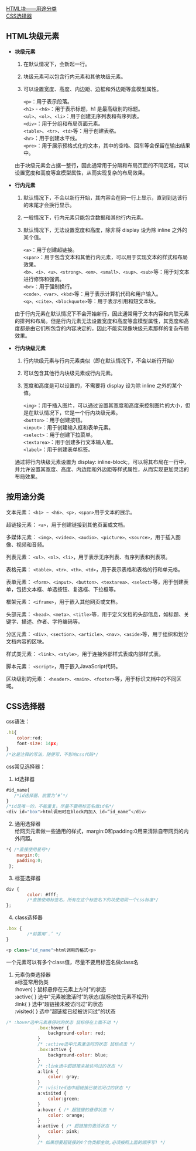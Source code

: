 [HTML块——用途分类](#table2)  
[CSS选择器](#table1)

## HTML块级元素
* **块级元素**  
    1. 在默认情况下，会新起一行。  
    2. 块级元素可以包含行内元素和其他块级元素。  
    3. 可以设置宽度、高度、内边距、边框和外边距等盒模型属性。
     
        `<p>`：用于表示段落。  
        `<h1>` - `<h6>`：用于表示标题，h1 是最高级别的标题。  
        `<ul>`、`<ol>`、`<li>`：用于创建无序列表和有序列表。  
        `<div>`：用于分组和布局页面元素。  
        `<table>`、`<tr>`、`<td>`等：用于创建表格。  
        `<hr>`：用于创建水平线。  
        `<pre>`：用于展示预格式化的文本，其中的空格、回车等会保留在输出结果中。  
    
    由于块级元素会占据一整行，因此通常用于分隔和布局页面的不同区域，可以设置宽度和高度等盒模型属性，从而实现复杂的布局效果。

* **行内元素**   
  1. 默认情况下，不会以新行开始，其内容会在同一行上显示，直到到达该行的末尾才会换行显示。  
  2. 一般情况下，行内元素只能包含数据和其他行内元素。
  3. 默认情况下，无法设置宽度和高度，除非将 display 设为除 inline 之外的某个值。  
   
        `<a>`：用于创建超链接。  
        `<span>`：用于包含文本和其他行内元素，可以用于实现文本的样式和布局效果。  
        `<b>、<i>、<u>、<strong>、<em>、<small>、<sup>、<sub>`等：用于对文本进行修饰和强调。  
        `<br>`：用于强制换行。  
        `<code>、<var>、<kbd>`等：用于表示计算机代码和用户输入。  
        `<q>、<cite>、<blockquote>`等：用于表示引用和短文本块。  
        
    由于行内元素在默认情况下不会开始新行，因此通常用于文本内容和内联元素的排列和布局。但是行内元素无法设置宽度和高度等盒模型属性，其宽度和高度都是由它们所包含的内容决定的，因此不能实现像块级元素那样的复杂布局效果。


* **行内块级元素**
  1. 行内块级元素与行内元素类似（即在默认情况下，不会以新行开始）
  2. 可以包含其他行内块级元素或行内元素。
  3. 宽度和高度是可以设置的，不需要将 display 设为除 inline 之外的某个值。
   
        `<img>`：用于插入图片，可以通过设置其宽度和高度来控制图片的大小，但是在默认情况下，它是一个行内块级元素。  
        `<button>`：用于创建按钮。  
        `<input>`：用于创建输入框和表单元素。  
        `<select>`：用于创建下拉菜单。  
        `<textarea>`：用于创建多行文本输入框。  
        `<label>`：用于创建表单标签。    
        
    通过将行内块级元素设置为 display: inline-block;，可以将其布局在一行中，并允许设置其宽度、高度、内边距和外边距等样式属性，从而实现更加灵活的布局效果。  

## <a id= "table2">按用途分类</a>

文本元素： `<h1> ~ <h6>、<p>，<span>`用于文本的展示。

超链接元素： `<a>`，用于创建链接到其他页面或文档。

多媒体元素： `<img>、<video>、<audio>、<picture>、<source>`，用于插入图像、视频和音频。

列表元素： `<ul>、<ol>、<li>`，用于表示无序列表、有序列表和列表项。

表格元素： `<table>、<tr>、<th>、<td>`，用于表示表格和表格的行和单元格。

表单元素： `<form>、<input>、<button>、<textarea>、<select>`等，用于创建表单，包括文本框、单选按钮、复选框、下拉框等。

框架元素： `<iframe>`，用于嵌入其他网页或文档。

头部元素： `<head>、<meta>、<title>`等，用于定义文档的头部信息，如标题、关键字、描述、作者、字符编码等。

分区元素： `<div>、<section>、<article>、<nav>、<aside>`等，用于组织和划分文档内容的区块。

样式类元素： `<link>、<style>`，用于连接外部样式表或内部样式表。

脚本元素： `<script>`，用于嵌入JavaScript代码。

区块级别的元素： `<header>、<main>、<footer>`等，用于标识文档中的不同区域。


## <a id= "table1">CSS选择器</a>

css语法：
```js
.h1{
    color:red;
    font-size: 14px;
}
/*这是注释的写法，随便写，不影响css代码*/
```

css常见选择器：
1. id选择器

```js
#id_name{
   /*id选择器，前置为‘#’*/ 
}
/*id是唯一的，不能重复。尽量不要用标签名做id名*/
<div id="box">html调用时在block内加入 id=“id_name”</div>
```

2. 通用选择器  
   给网页元素做一些通用的样式，margin:0和padding:0用来清除自带网页的内外间距。
```js
*{ /*直接使用星号*/ 
	margin:0;
	padding:0;
 };
```

3. 标签选择器  
```js
div {
		color: #fff;
        /*直接使用标签名，所有在这个标签名下的块使用同一个css标准*/
};
```

4. class选择器  
```js
.box {
		/*前置用‘.’ */
}

<p class="id_name">html调用的格式<p>
```
一个元素可以有多个class值，尽量不要用标签名做class名

1. 元素伪类选择器  
a标签常用伪类  
:hover{ } 鼠标悬停在元素上方时”的状态  
:active{ } 选中”元素被激活时”的状态(鼠标按住元素不松开)  
:link{ } 选中”超链接未被访问过”的状态  
:visited{ } 选中”超链接已经被访问过”的状态  
```js
/* :hover选中元素悬停时的状态 鼠标停在上面不动 */
			.box:hover {
				background-color: red;
			}
			/* :active选中元素激活时的状态 鼠标点击 */
			.box:active {
				background-color: blue;
			}
			/* :link选中超链接未被访问过的状态 */
			a:link {
				color: gray;
			}
			/* :visited选中超链接已被访问过的状态 */
			a:visited {
				color:green;
			}
			a:hover { /* 超链接的悬停状态 */
				color: orange;
			}
			a:active { /* 超链接的激活状态 */
				color: pink;
			}
			/* 如果想要超链接的4个伪类都生效,必须按照上面的顺序写! */
```

